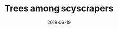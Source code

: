 ---
title: Trees among scyscrapers
date: 2019-06-19
id: 9
price: 50.00
image: ./trees_among_scyscrapers.jpeg
description: Oil painting 60x90
customField: 
    name: Pack Size
    values: [{name: 'One', priceChange: 0}, {name: 'Pack of 3', priceChange: 9.50}, {name: 'Pack of 5', priceChange: 20.00}]
---